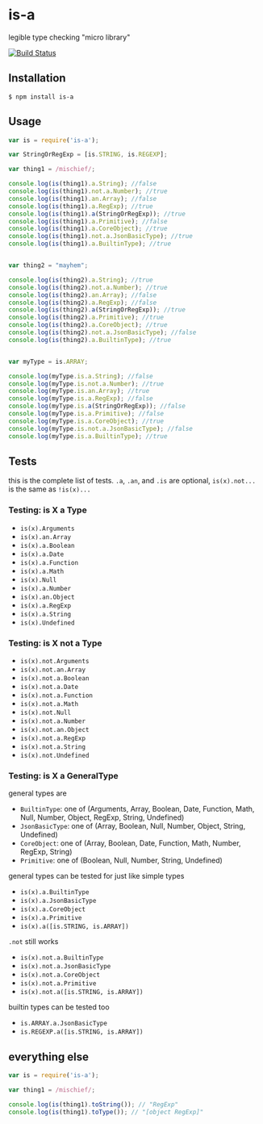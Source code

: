 # is-a

  legible type checking "micro library"

  [![Build Status](https://travis-ci.org/dtudury/is-a.png)](https://travis-ci.org/dtudury/is-a)

## Installation

    $ npm install is-a

## Usage

```js
var is = require('is-a');

var StringOrRegExp = [is.STRING, is.REGEXP];

var thing1 = /mischief/;

console.log(is(thing1).a.String); //false
console.log(is(thing1).not.a.Number); //true
console.log(is(thing1).an.Array); //false
console.log(is(thing1).a.RegExp); //true
console.log(is(thing1).a(StringOrRegExp)); //true
console.log(is(thing1).a.Primitive); //false
console.log(is(thing1).a.CoreObject); //true
console.log(is(thing1).not.a.JsonBasicType); //true
console.log(is(thing1).a.BuiltinType); //true


var thing2 = "mayhem";

console.log(is(thing2).a.String); //true
console.log(is(thing2).not.a.Number); //true
console.log(is(thing2).an.Array); //false
console.log(is(thing2).a.RegExp); //false
console.log(is(thing2).a(StringOrRegExp)); //true
console.log(is(thing2).a.Primitive); //true
console.log(is(thing2).a.CoreObject); //true
console.log(is(thing2).not.a.JsonBasicType); //false
console.log(is(thing2).a.BuiltinType); //true


var myType = is.ARRAY;

console.log(myType.is.a.String); //false
console.log(myType.is.not.a.Number); //true
console.log(myType.is.an.Array); //true
console.log(myType.is.a.RegExp); //false
console.log(myType.is.a(StringOrRegExp)); //false
console.log(myType.is.a.Primitive); //false
console.log(myType.is.a.CoreObject); //true
console.log(myType.is.not.a.JsonBasicType); //false
console.log(myType.is.a.BuiltinType); //true
```

## Tests

this is the complete list of tests. `.a`, `.an`, and `.is` are optional, `is(x).not...` is the same as `!is(x)...`

### Testing: is X a Type
* `is(x).Arguments`
* `is(x).an.Array`
* `is(x).a.Boolean`
* `is(x).a.Date`
* `is(x).a.Function`
* `is(x).a.Math`
* `is(x).Null`
* `is(x).a.Number`
* `is(x).an.Object`
* `is(x).a.RegExp`
* `is(x).a.String`
* `is(x).Undefined`

### Testing: is X not a Type
* `is(x).not.Arguments`
* `is(x).not.an.Array`
* `is(x).not.a.Boolean`
* `is(x).not.a.Date`
* `is(x).not.a.Function`
* `is(x).not.a.Math`
* `is(x).not.Null`
* `is(x).not.a.Number`
* `is(x).not.an.Object`
* `is(x).not.a.RegExp`
* `is(x).not.a.String`
* `is(x).not.Undefined`

### Testing: is X a GeneralType
general types are

* `BuiltinType`: one of (Arguments, Array, Boolean, Date, Function, Math, Null, Number, Object, RegExp, String, Undefined)
* `JsonBasicType`: one of (Array, Boolean, Null, Number, Object, String, Undefined)
* `CoreObject`: one of (Array, Boolean, Date, Function, Math, Number, RegExp, String)
* `Primitive`: one of (Boolean, Null, Number, String, Undefined)

general types can be tested for just like simple types

* `is(x).a.BuiltinType`
* `is(x).a.JsonBasicType`
* `is(x).a.CoreObject`
* `is(x).a.Primitive`
* `is(x).a([is.STRING, is.ARRAY])`

`.not` still works

* `is(x).not.a.BuiltinType`
* `is(x).not.a.JsonBasicType`
* `is(x).not.a.CoreObject`
* `is(x).not.a.Primitive`
* `is(x).not.a([is.STRING, is.ARRAY])`

builtin types can be tested too

* `is.ARRAY.a.JsonBasicType`
* `is.REGEXP.a([is.STRING, is.ARRAY])`

## everything else
```js
var is = require('is-a');

var thing1 = /mischief/;

console.log(is(thing1).toString()); // "RegExp"
console.log(is(thing1).toType()); // "[object RegExp]"
```